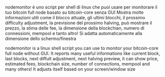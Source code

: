 nodemonitor è uno script per shell di linux che puoi usare per monitorare il tuo bitcoin full node basato su bitcoin-core senza GUI
Mostra molte informazioni utili come il blocco attuale, gli ultimi blocchi, il prossimo difficulty adjustment, la previsione del prossimo halving,
può mostrare il prezzo, la stima delle fee, la dimensione della blockchian, numero di connessioni, mempool e tanto altro!
Si adatta automaticamente alla dimensione dello schermo/finestra

nodemonitor is a linux shell script you can use to monitor your bitcoin-core full node without GUI.
It reports many useful informations like current block, last blocks, next diffult adjustment, next halving preview,
it can show price, estimated fees, blockchain size, number of connections, mempool and many others!
It adjusts itself based on your screen/window size
